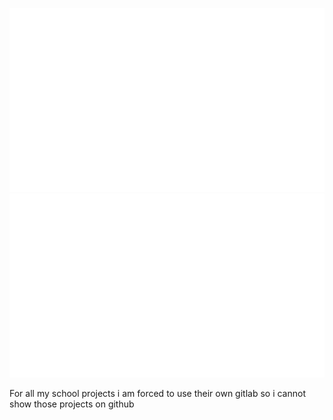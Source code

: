 ![](https://github.com/Yarvannim/git-stats/blob/master/generated/overview.svg#gh-dark-mode-only)
![](https://github.com/Yarvannim/git-stats/blob/master/generated/languages.svg#gh-dark-mode-only)

For all my school projects i am forced to use their own gitlab so i cannot show those projects on github

<!--
**Yarvannim/Yarvannim** is a ✨ _special_ ✨ repository because its `README.md` (this file) appears on your GitHub profile.

Here are some ideas to get you started:

- 🔭 I’m currently working on ...
- 🌱 I’m currently learning ...
- 👯 I’m looking to collaborate on ...
- 🤔 I’m looking for help with ...
- 💬 Ask me about ...
- 📫 How to reach me: ...
- 😄 Pronouns: ...
- ⚡ Fun fact: ...
-->
